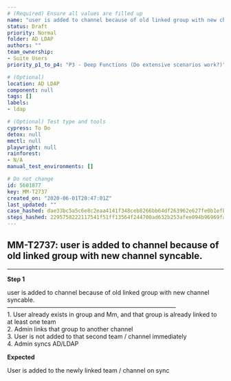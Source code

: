 ```yaml
---
# (Required) Ensure all values are filled up
name: "user is added to channel because of old linked group with new channel syncable."
status: Draft
priority: Normal
folder: AD LDAP
authors: ""
team_ownership: 
- Suite Users
priority_p1_to_p4: "P3 - Deep Functions (Do extensive scenarios work?)"

# (Optional)
location: AD LDAP
component: null
tags: []
labels: 
- ldap

# (Optional) Test type and tools
cypress: To Do
detox: null
mmctl: null
playwright: null
rainforest: 
- N/A
manual_test_environments: []

# Do not change
id: 5601877
key: MM-T2737
created_on: "2020-06-01T20:47:01Z"
last_updated: ""
case_hashed: dae33bc5a5c6e8c2eaa4141f348ceb8266bb64df263962e627fe0b1efbf9ab7e93a42047374062400f148cd0c4186fe4
steps_hashed: 2295758222117541f51ff13564f244700ad632b253afee094b96969fa301d3f3b603ad7baaf4d9cc52f2bb2a5085a0a4
---
```


<!-- (Auto-generated) Based on frontmatter's "key" and "name" -->

## MM-T2737: user is added to channel because of old linked group with new channel syncable.

---

**Step 1**

user is added to channel because of old linked group with new channel syncable.\
————————————————————————————\
1\. User already exists in group and Mm, and that group is already linked to at least one team\
2\. Admin links that group to another channel\
3\. User is not added to that second team / channel immediately\
4\. Admin syncs AD/LDAP

**Expected**

User is added to the newly linked team / channel on sync
